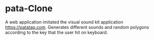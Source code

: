 # pata-Clone
A web application imitated the visual sound kit application https://patatap.com.
Generates different sounds and random polygons according to the key that the user hit on keyboard.
